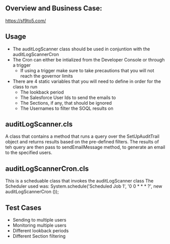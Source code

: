 ## Overview and Business Case: 
https://sf9to5.com/

## Usage 
* The auditLogScanner class should be used in conjuntion with the auditLogScannerCron
* The Cron can either be intialized from the Developer Console or through a trigger
	* If using a trigger make sure to take precautions that you will not reach the governor limits
* There are 4 static variables that you will need to define in order for the class to run
	* The lookback period
	* The Salesforce User Ids to send the emails to 
	* The Sections, if any, that should be ignored
	* The Usernames to filter the SOQL results on
 

## auditLogScanner.cls

A class that contains a method that runs a query over the SetUpAuditTrail object 
and returns results based on the pre-defined filters.
The results of teh query are then pass to sendEmailMessage method, 
to generate an email to the specified users.

## auditLogScannerCron.cls

This is a scheduable class that invokes the auditLogScanner class
The Scheduler used was: 
	System.schedule('Scheduled Job 1', '0 0 * * * ?', new auditLogScannerCron ());


## Test Cases

* Sending to multiple users
* Monitoring multiple users
* Different lookback periods
* Different Section filtering